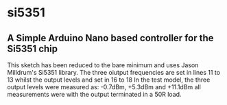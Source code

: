 # si5351
## A Simple Arduino Nano based controller for the Si5351 chip

This sketch has been reduced to the bare minimum and uses Jason Milldrum's Si5351 library.
The three oiutput frequencies are set in lines 11 to 13 whilst the output levels and set in 16 to 18
In the test model, the three output levels were measured as: -0.7dBm, +5.3dBm and +11.1dBm all measurements were with the output terminated in a 50R load.
